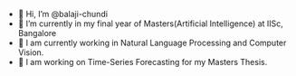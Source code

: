 - 👋 Hi, I’m @balaji-chundi
- 🌱 I’m currently in my final year of Masters(Artificial Intelligence) at IISc, Bangalore
- 👀 I am currently working in Natural Language Processing and Computer Vision.
- 🔭 I am working on Time-Series Forecasting for my Masters Thesis.

<!---
balaji-chundi/balaji-chundi is a ✨ special ✨ repository because its `README.md` (this file) appears on your GitHub profile.
You can click the Preview link to take a look at your changes.
--->
